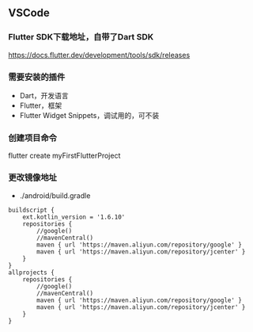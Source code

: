 ## VSCode

### Flutter SDK下载地址，自带了Dart SDK
https://docs.flutter.dev/development/tools/sdk/releases

### 需要安装的插件
- Dart，开发语言
- Flutter，框架
- Flutter Widget Snippets，调试用的，可不装

### 创建项目命令
flutter create myFirstFlutterProject

### 更改镜像地址
- ./android/build.gradle
```
buildscript {
    ext.kotlin_version = '1.6.10'
    repositories {
        //google()
        //mavenCentral()
        maven { url 'https://maven.aliyun.com/repository/google' }
        maven { url 'https://maven.aliyun.com/repository/jcenter' }
    }
}
allprojects {
    repositories {
        //google()
        //mavenCentral()
		maven { url 'https://maven.aliyun.com/repository/google' }
        maven { url 'https://maven.aliyun.com/repository/jcenter' }
    }
}
```
